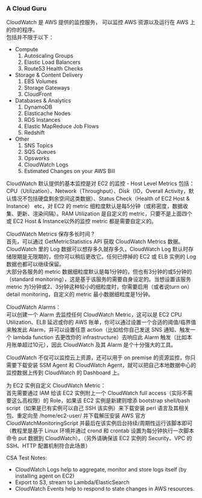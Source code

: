 ### A Cloud Guru
CloudWatch 是 AWS 提供的监控服务， 可以监控 AWS 资源以及运行在 AWS 上的你的程序。  
包括并不限于以下：  
* Compute
    1. Autoscaling Groups
    2. Elastic Load Balancers
    3. Route53 Health Checks
* Storage & Content Delivery
    1. EBS Volumes
    2. Storage Gateways
    3. CloudFront
* Databases & Analytics
    1. DynamoDB
    2. Elasticache Nodes
    3. RDS Instances
    4. Elastic MapReduce Job Flows
    5. Redshift
* Other
    1. SNS Topics
    2. SQS Queues
    3. Opsworks
    4. CloudWatch Logs
    5. Estimated Changes on your AWS Bill

CloudWatch 默认提供的基本监控是对 EC2 的监控 - Host Level Metrics 包括：CPU（Utilization）、Network（Throughput）、Disk（IO，Overall Activity，默认情况不包括硬盘剩余空间这类数据）、Status Check（Health of EC2 Host & Instance） etc，对 EC2 的 metric 细粒度默认是每5分钟（或称密度，数据收集、更新、渲染间隔）。RAM Utilization 是自定义的 metric，只要不是上面四个或 EC2 Host & Instance以外的监控 metric 都是需要自定义的。  
  
CloudWatch Metrics 保存多长时间？  
首先，可以通过 GetMetricStatistics API 获取 CloudWatch Metrics 数据。CloudWatch 里的 Log 数据可以想存多久就存多久，CloudWatch Log 默认时存储限期是无限期的，但你可以稍后更改它。任何已停掉的 EC2 或 ELB 实例的 Log 数据也都可以继续保留。  
大部分各服务的 metric 数据细粒度默认是每1分钟的，但也有3分钟的或5分钟的（standard monitoring），这是基于该服务的需要自身设定的。当想设置该服务 metric 为1分钟或2、3分钟这种较小的细粒度时，你需要启用（或者说turn on）detail monitoring，自定义的 metric 最小数据细粒度是1分钟。  
  
CloudWatch Alarms：  
可以创建一个 Alarm 去监控任何 CloudWatch Metric，这可以是 EC2 CPU Utilization、ELB 延迟或你的 AWS 账单，你可以通过设置一个合适的阈值/临界值来触发此 Alarm，并可以设置任意 action（比如给你自己发送 SNS 通知、触发一个 lambda function 去更改你的 infrastructure）去响应此 Alarm 触发（比如本月账单超过10元），因此 CloudWatch 及其 Alarm 是个十分强大的工具。  
  
CloudWatch 不仅可以监控云上资源，还可以用于 on premise 的资源监控，你只需要下载安装 SSM Agent 和 CloudWatch Agent，就可以把自己本地数据中心的监控数据上传到 CloudWatch 的 Dashboard 上。  
  


为 EC2 实例自定义 CloudWatch Metric：  
首先需要通过 IAM 给该 EC2 实例附上一个 CloudWatch full access（实际不需要这么高权限）的 Role，如果该 EC2 实例是新建则增添 bootstrap shell/bash script（如果是已有实例可以自己 SSH 该实例）来下载安装 perl 语言及其相关包、重定向至 /home/ec2-user/ 并下载解压安装 AWS 官方 CloudWatchMonitoringScript 并最后在该实例后台持续/周期性运行该脚本即可（教程里是基于 Linux 环境并通过 crond 和 crontab 设置为每分钟执行一次脚本命令 put 数据到 CloudWatch）。（另外请确保该 EC2 实例的 Security、VPC 的 SSH、HTTP 配置机制符合此场景）  
  
  
  
CSA Test Notes:  
* CloudWatch Logs help to aggregate, monitor and store logs itself (by installing agent on EC2)  
* Export to S3, stream to Lambda/ElasticSearch  
* CloudWatch Events help to respond to state changes in AWS resources.  
